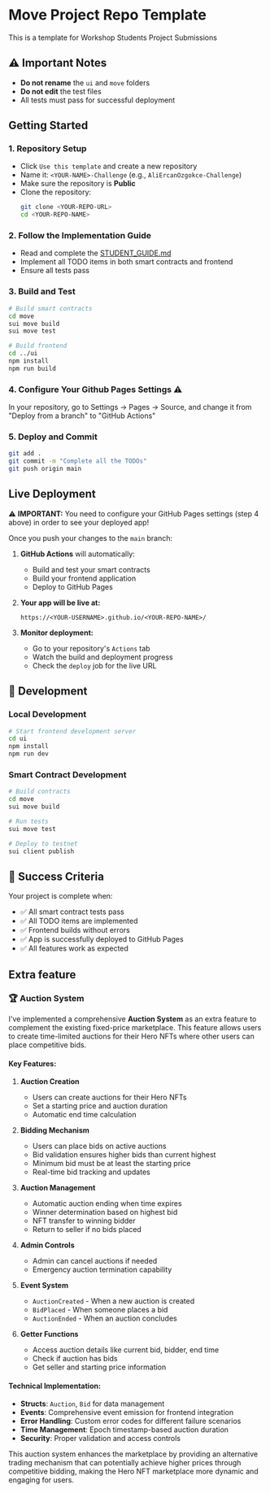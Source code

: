 # Move Project Repo Template

This is a template for Workshop Students Project Submissions

## ⚠️ Important Notes
- **Do not rename** the `ui` and `move` folders
- **Do not edit** the test files
- All tests must pass for successful deployment

## Getting Started

### 1. Repository Setup
- Click `Use this template` and create a new repository
- Name it: `<YOUR-NAME>-Challenge` (e.g., `AliErcanOzgokce-Challenge`)
- Make sure the repository is **Public**
- Clone the repository:
  ```bash
  git clone <YOUR-REPO-URL>
  cd <YOUR-REPO-NAME>
  ```

### 2. Follow the Implementation Guide
- Read and complete the [STUDENT_GUIDE.md](./STUDENT_GUIDE.md)
- Implement all TODO items in both smart contracts and frontend
- Ensure all tests pass

### 3. Build and Test
```bash
# Build smart contracts
cd move
sui move build
sui move test

# Build frontend
cd ../ui
npm install
npm run build
```

### 4. Configure Your Github Pages Settings ⚠️
In your repository, go to Settings → Pages → Source, and change it from "Deploy from a branch" to "GitHub Actions"

### 5. Deploy and Commit
```bash
git add .
git commit -m "Complete all the TODOs"
git push origin main
```

## Live Deployment

⚠️ **IMPORTANT:** You need to configure your GitHub Pages settings (step 4 above) in order to see your deployed app!

Once you push your changes to the `main` branch:

1. **GitHub Actions** will automatically:
   - Build and test your smart contracts
   - Build your frontend application
   - Deploy to GitHub Pages

2. **Your app will be live at:**
   ```
   https://<YOUR-USERNAME>.github.io/<YOUR-REPO-NAME>/
   ```

3. **Monitor deployment:**
   - Go to your repository's `Actions` tab
   - Watch the build and deployment progress
   - Check the `deploy` job for the live URL

## 🔧 Development

### Local Development
```bash
# Start frontend development server
cd ui
npm install
npm run dev
```

### Smart Contract Development
```bash
# Build contracts
cd move
sui move build

# Run tests
sui move test

# Deploy to testnet
sui client publish
```

## 🎯 Success Criteria

Your project is complete when:
- ✅ All smart contract tests pass
- ✅ All TODO items are implemented
- ✅ Frontend builds without errors
- ✅ App is successfully deployed to GitHub Pages
- ✅ All features work as expected

## Extra feature

### 🏆 Auction System

I've implemented a comprehensive **Auction System** as an extra feature to complement the existing fixed-price marketplace. This feature allows users to create time-limited auctions for their Hero NFTs where other users can place competitive bids.

#### Key Features:

1. **Auction Creation**
   - Users can create auctions for their Hero NFTs
   - Set a starting price and auction duration
   - Automatic end time calculation

2. **Bidding Mechanism**
   - Users can place bids on active auctions
   - Bid validation ensures higher bids than current highest
   - Minimum bid must be at least the starting price
   - Real-time bid tracking and updates

3. **Auction Management**
   - Automatic auction ending when time expires
   - Winner determination based on highest bid
   - NFT transfer to winning bidder
   - Return to seller if no bids placed

4. **Admin Controls**
   - Admin can cancel auctions if needed
   - Emergency auction termination capability

5. **Event System**
   - `AuctionCreated` - When a new auction is created
   - `BidPlaced` - When someone places a bid
   - `AuctionEnded` - When an auction concludes

6. **Getter Functions**
   - Access auction details like current bid, bidder, end time
   - Check if auction has bids
   - Get seller and starting price information

#### Technical Implementation:

- **Structs**: `Auction`, `Bid` for data management
- **Events**: Comprehensive event emission for frontend integration
- **Error Handling**: Custom error codes for different failure scenarios
- **Time Management**: Epoch timestamp-based auction duration
- **Security**: Proper validation and access controls

This auction system enhances the marketplace by providing an alternative trading mechanism that can potentially achieve higher prices through competitive bidding, making the Hero NFT marketplace more dynamic and engaging for users.
